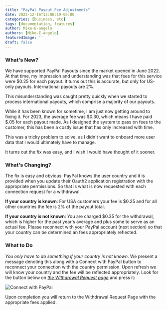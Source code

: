 ```yaml
---
title: "PayPal Payout Fee Adjustments"
date: 2023-12-16T12:06:19-05:00
categories: [business, etc]
tags: [documentation, features]
author: Mike-E-angelo
authors: [Mike-E-angelo]
featuredImage: ''
draft: false
---
```


### What's New?

We have supported PayPal Payouts since the market opened in June 2022.  At that time, my impression and understanding was that fees for this service were $0.25 for each payout.  It turns out this is accurate, but only for US-only payouts.  International payouts are 2%.

This misunderstanding was caught pretty quickly when we started to process international payouts, which comprise a majority of our payouts.

While it has been known for sometime, I am just now getting around to fixing it.  For 2023, the average fee was $0.30, which means I have paid $.05 for each payout made.  As I designed the system to pass on fees to the customer, this has been a costly issue that has only increased with time.

This was a tricky problem to solve, as I didn't want to onboard more user data that I would ultimately have to manage. 

It turns out the fix was easy, and I wish I would have thought of it sooner.

### What's Changing?

The fix is easy and obvious: PayPal knows the user country and it is provided when you update their Oauth2 application registration with the appropriate permissions.  So that is what is now requested with each connection request for a withdrawal.

**If your country is known**: For USA customers your fee is $0.25 and for all other countries the fee is 2% of the payout total.

**If your country is not known**: You are charged $0.35 for the withdrawal, which is higher for the past year's average and plus some to serve as an actual fee.  Please reconnect with your PayPal account (next section) so that your country can be determined an fees appropriately reflected.

### What to Do

*You only have to do something if your country is not known*.  We present a message denoting this along with a Connect with PayPal button to reconnect your connection with the country permission.  Upon refresh we will know your country and the fee will be reflected appropriately.  Look for the button below on *[the Withdrawal Request page](https://starbeam.one/profile/account/withdraw)* and press it:

![Connect with PayPal](https://blog.starbeam.one/images/paypal.png)

Upon completion you will return to the Withdrawal Request Page with the appropriate fees applied.
